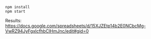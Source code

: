 ```
npm install
npm start
```

Results: https://docs.google.com/spreadsheets/d/15XJZEtp14b2E0NCbcMg-VwRZ94JyFgxlcfhbClHmJnc/edit#gid=0
